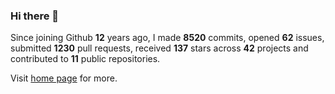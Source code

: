 ### Hi there 👋

Since joining Github **12** years ago, I made **8520** commits, opened **62** issues, submitted **1230** pull requests, received **137** stars across **42** projects and contributed to **11** public repositories.

Visit <a href="https://j15h.nu">home page</a> for more.
